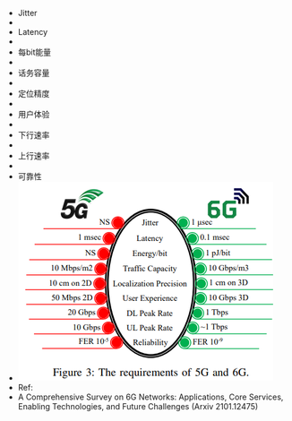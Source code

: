 - Jitter
-
- Latency
-
- 每bit能量
-
- 话务容量
-
- 定位精度
-
- 用户体验
-
- 下行速率
-
- 上行速率
-
- 可靠性
- ![image.png](../assets/image_1718595291768_0.png)
- Ref:
- A Comprehensive Survey on 6G Networks: Applications, Core Services, Enabling Technologies, and Future Challenges (Arxiv 2101.12475)